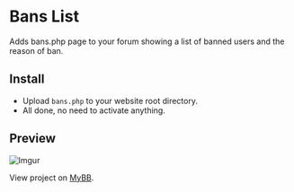 # Bans List
Adds bans.php page to your forum showing a list of banned users and the reason of ban.

## Install
- Upload `bans.php` to your website root directory.
- All done, no need to activate anything.

## Preview
![Imgur](https://i.imgur.com/qkTF7B5.png)

View project on [MyBB](https://community.mybb.com/mods.php?action=view&pid=1206).
